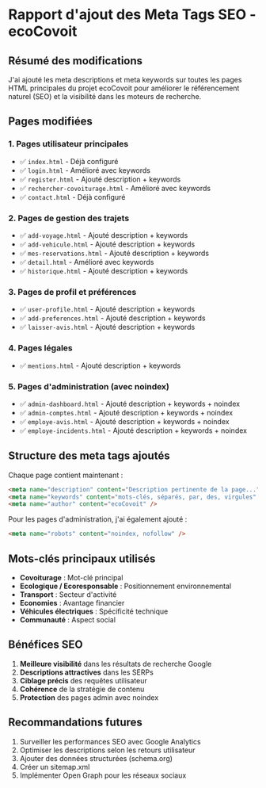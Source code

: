 # Rapport d'ajout des Meta Tags SEO - ecoCovoit

## Résumé des modifications

J'ai ajouté les meta descriptions et meta keywords sur toutes les pages HTML principales du projet ecoCovoit pour améliorer le référencement naturel (SEO) et la visibilité dans les moteurs de recherche.

## Pages modifiées

### 1. **Pages utilisateur principales**

- ✅ `index.html` - Déjà configuré
- ✅ `login.html` - Amélioré avec keywords
- ✅ `register.html` - Ajouté description + keywords
- ✅ `rechercher-covoiturage.html` - Amélioré avec keywords
- ✅ `contact.html` - Déjà configuré

### 2. **Pages de gestion des trajets**

- ✅ `add-voyage.html` - Ajouté description + keywords
- ✅ `add-vehicule.html` - Ajouté description + keywords
- ✅ `mes-reservations.html` - Ajouté description + keywords
- ✅ `detail.html` - Amélioré avec keywords
- ✅ `historique.html` - Ajouté description + keywords

### 3. **Pages de profil et préférences**

- ✅ `user-profile.html` - Ajouté description + keywords
- ✅ `add-preferences.html` - Ajouté description + keywords
- ✅ `laisser-avis.html` - Ajouté description + keywords

### 4. **Pages légales**

- ✅ `mentions.html` - Ajouté description + keywords

### 5. **Pages d'administration (avec noindex)**

- ✅ `admin-dashboard.html` - Ajouté description + keywords + noindex
- ✅ `admin-comptes.html` - Ajouté description + keywords + noindex
- ✅ `employe-avis.html` - Ajouté description + keywords + noindex
- ✅ `employe-incidents.html` - Ajouté description + keywords + noindex

## Structure des meta tags ajoutés

Chaque page contient maintenant :

```html
<meta name="description" content="Description pertinente de la page..." />
<meta name="keywords" content="mots-clés, séparés, par, des, virgules" />
<meta name="author" content="ecoCovoit" />
```

Pour les pages d'administration, j'ai également ajouté :

```html
<meta name="robots" content="noindex, nofollow" />
```

## Mots-clés principaux utilisés

- **Covoiturage** : Mot-clé principal
- **Ecologique / Ecoresponsable** : Positionnement environnemental
- **Transport** : Secteur d'activité
- **Economies** : Avantage financier
- **Véhicules électriques** : Spécificité technique
- **Communauté** : Aspect social

## Bénéfices SEO

1. **Meilleure visibilité** dans les résultats de recherche Google
2. **Descriptions attractives** dans les SERPs
3. **Ciblage précis** des requêtes utilisateur
4. **Cohérence** de la stratégie de contenu
5. **Protection** des pages admin avec noindex

## Recommandations futures

1. Surveiller les performances SEO avec Google Analytics
2. Optimiser les descriptions selon les retours utilisateur
3. Ajouter des données structurées (schema.org)
4. Créer un sitemap.xml
5. Implémenter Open Graph pour les réseaux sociaux
